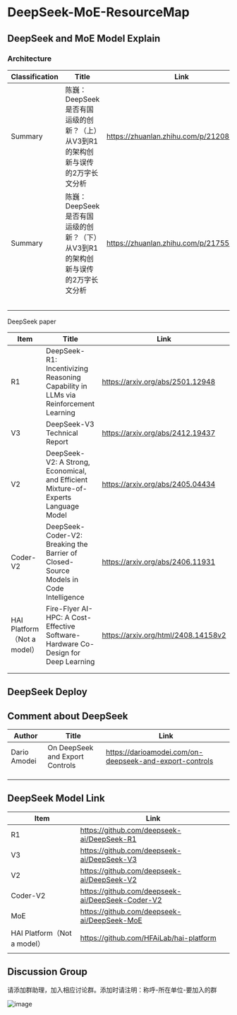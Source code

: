 # DeepSeek-MoE-ResourceMap

## DeepSeek and MoE Model Explain

### Architecture

| Classification | Title                                                        | Link                                     |
| -------------- | ------------------------------------------------------------ | ---------------------------------------- |
| Summary        | 陈巍：DeepSeek是否有国运级的创新？（上）从V3到R1的架构创新与误传的2万字长文分析 | https://zhuanlan.zhihu.com/p/21208287743 |
| Summary        | 陈巍：DeepSeek是否有国运级的创新？（下）从V3到R1的架构创新与误传的2万字长文分析 | https://zhuanlan.zhihu.com/p/21755758234 |
|                |                                                              |                                          |
|                |                                                              |                                          |
|                |                                                              |                                          |
|                |                                                              |                                          |
|                |                                                              |                                          |



DeepSeek paper



| Item                        | Title                                                        | Link                                |
| --------------------------- | ------------------------------------------------------------ | ----------------------------------- |
| R1                          | DeepSeek-R1: Incentivizing Reasoning Capability in LLMs via Reinforcement Learning | https://arxiv.org/abs/2501.12948    |
| V3                          | DeepSeek-V3 Technical Report                                 | https://arxiv.org/abs/2412.19437    |
| V2                          | DeepSeek-V2: A Strong, Economical, and Efficient Mixture-of-Experts Language Model | https://arxiv.org/abs/2405.04434    |
| Coder-V2                    | DeepSeek-Coder-V2: Breaking the Barrier of Closed-Source Models in Code Intelligence | https://arxiv.org/abs/2406.11931    |
| HAI Platform（Not a model） | Fire-Flyer AI-HPC: A Cost-Effective Software-Hardware Co-Design for Deep Learning | https://arxiv.org/html/2408.14158v2 |
|                             |                                                              |                                     |
|                             |                                                              |                                     |



## DeepSeek Deploy



## Comment about DeepSeek

| Author       | Title                           | Link                                                    |
| ------------ | ------------------------------- | ------------------------------------------------------- |
| Dario Amodei | On DeepSeek and Export Controls | https://darioamodei.com/on-deepseek-and-export-controls |
|              |                                 |                                                         |
|              |                                 |                                                         |
|              |                                 |                                                         |



## DeepSeek Model Link

| Item                        | Link                                             |
| --------------------------- | ------------------------------------------------ |
| R1                          | https://github.com/deepseek-ai/DeepSeek-R1       |
| V3                          | https://github.com/deepseek-ai/DeepSeek-V3       |
| V2                          | https://github.com/deepseek-ai/DeepSeek-V2       |
| Coder-V2                    | https://github.com/deepseek-ai/DeepSeek-Coder-V2 |
| MoE                         | https://github.com/deepseek-ai/DeepSeek-MoE      |
| HAI Platform（Not a model） | https://github.com/HFAiLab/hai-platform          |
|                             |                                                  |


## Discussion Group

请添加群助理，加入相应讨论群。添加时请注明：称呼-所在单位-要加入的群

![image](https://github.com/user-attachments/assets/6b757bea-a656-4aac-8e5d-83525130db20)


